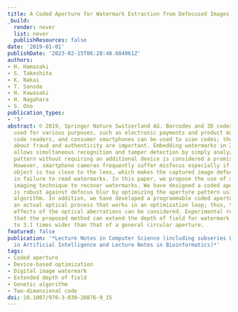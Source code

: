 ```yaml
---
title: A Coded Aperture for Watermark Extraction from Defocused Images
_build:
  render: never
  list: never
  publishResources: false
date: '2019-01-01'
publishDate: '2023-02-15T06:28:48.604061Z'
authors:
- H. Hamasaki
- S. Takeshita
- K. Nakai
- T. Sonoda
- H. Kawasaki
- H. Nagahara
- S. Ono
publication_types:
- '5'
abstract: © 2019, Springer Nature Switzerland AG. Barcodes and 2D codes are widely
  used for various purposes, such as electronic payments and product management. Special
  code readers, and consumer smartphones can be used to scan codes; thus concerns
  about fraud and authenticity are important. Embedding watermarks in 2D codes, which
  allows simultaneous recognition and tamper detection by simply analyzing the captured
  pattern without requiring an additional device is considered a promising solution.
  However, smartphone cameras frequently suffer misfocus especially if the target
  object is too close to the lens, which makes the captured image defocused and results
  in failure to read watermarks. In this paper, we propose the use of a coded aperture
  imaging technique to recover watermarks. We have designed a coded aperture that
  is robust against defocus blur by optimizing the aperture pattern using a genetic
  algorithm. In addition, we have developed a programmable coded aperture that includes
  an actual optical process that works in an optimization loop; thus, the complicated
  effects of the optical aberrations can be considered. Experimental results demonstrate
  that the proposed method can extend the depth of field for watermark extraction
  to 3.1 times wider than that of a general circular aperture.
featured: false
publication: '*Lecture Notes in Computer Science (including subseries Lecture Notes
  in Artificial Intelligence and Lecture Notes in Bioinformatics)*'
tags:
- Coded aperture
- Device-based optimization
- Digital image watermark
- Extended depth of field
- Genetic algorithm
- Two-dimensional code
doi: 10.1007/978-3-030-20876-9_15
---
```


